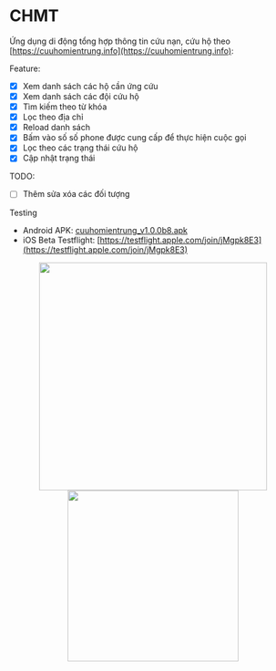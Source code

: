 # CHMT

Ứng dụng di động tổng hợp thông tin cứu nạn, cứu hộ theo [https://cuuhomientrung.info](https://cuuhomientrung.info):

Feature:
- [x] Xem danh sách các hộ cần ứng cứu
- [x] Xem danh sách các đội cứu hộ
- [x] Tìm kiếm theo từ khóa
- [x] Lọc theo địa chỉ
- [x] Reload danh sách
- [x] Bấm vào số số phone được cung cấp để thực hiện cuộc gọi
- [x] Lọc theo các trạng thái cứu hộ
- [x] Cập nhật trạng thái

TODO:
- [ ] Thêm sửa xóa các đối tượng

Testing
- Android APK: [cuuhomientrung_v1.0.0b8.apk](https://github.com/docbohanh/cuuhomientrung/releases/download/v1.0.0b8/app.apk)
- iOS Beta Testflight: [https://testflight.apple.com/join/jMgpk8E3](https://testflight.apple.com/join/jMgpk8E3)

 <p align="center">
  <img src="https://user-images.githubusercontent.com/5656118/96705319-50c98f00-13bf-11eb-88a7-bcf7c146f3aa.png" width="400" >
  <img src="https://user-images.githubusercontent.com/5656118/96705371-650d8c00-13bf-11eb-9c1f-67bec556c351.png" width="300" >
</p>